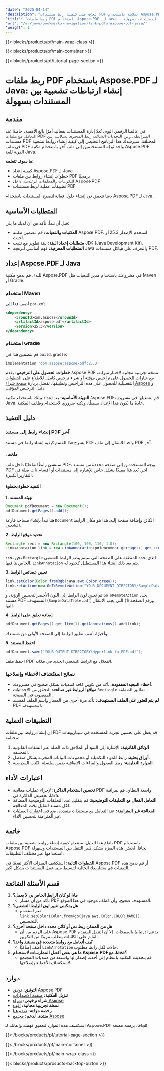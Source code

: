 ```yaml
---
"date": "2025-04-14"
"description": "تعرّف على كيفية ربط مستندات PDF بسلاسة باستخدام Aspose.PDF لجافا. يغطي هذا الدليل إعداد الروابط، وإنشائها برمجيًا، وتطبيقاتها العملية."
"title": "ربط ملفات PDF باستخدام Aspose.PDF لـ Java - إنشاء ارتباطات تشعبية بين المستندات بسهولة"
"url": "/ar/java/bookmarks-navigation/link-pdfs-aspose-pdf-java/"
"weight": 1
---
```


{{< blocks/products/pf/main-wrap-class >}}

{{< blocks/products/pf/main-container >}}

{{< blocks/products/pf/tutorial-page-section >}}
# ربط ملفات PDF باستخدام Aspose.PDF لـ Java: إنشاء ارتباطات تشعبية بين المستندات بسهولة

## مقدمة

في عالمنا الرقمي اليوم، تُعدّ إدارة المستندات بفعالية أمرًا بالغ الأهمية، خاصةً عند التعامل مع ملفات PDF المترابطة. ومن التحديات الشائعة ربط المحتوى بسلاسة بين مستندات PDF المختلفة. سيرشدك هذا البرنامج التعليمي إلى كيفية إنشاء روابط تشعبية في ملف PDF واحد تُوجّه المستخدمين إلى ملف آخر باستخدام مكتبة Aspose.PDF القوية للغة Java.

**ما سوف تتعلمه:**
- كيفية إعداد Aspose.PDF لـ Java
- خطوات إنشاء روابط بين ملفات PDF برمجيًا
- التكوينات والمعلمات الرئيسية داخل Aspose.PDF
- تطبيقات عملية لربط مستندات PDF

دعنا نتعمق في إنشاء حلول فعالة لتصفح المستندات باستخدام Aspose.PDF لـ Java.

## المتطلبات الأساسية
قبل أن نبدأ، تأكد من أن لديك ما يلي:

- **المكتبات والتبعيات:** قم بتضمين مكتبة Aspose.PDF. استخدم الإصدار 25.3 أو أحدث.
- **متطلبات إعداد البيئة:** بيئة تطوير مع تثبيت JDK (Java Development Kit).
- **المتطلبات المعرفية:** فهم أساسي لبرمجة Java والتعرف على هياكل مستندات PDF.

## إعداد Aspose.PDF لـ Java
للبدء، قم بدمج مكتبة Aspose.PDF في مشروعك باستخدام مدير التبعيات مثل Maven أو Gradle.

### استخدام Maven
أضف هذا إلى `pom.xml`:

```xml
<dependency>
    <groupId>com.aspose</groupId>
    <artifactId>aspose-pdf</artifactId>
    <version>25.3</version>
</dependency>
```

### استخدام Gradle
قم بتضمين هذا في `build.gradle`:

```gradle
implementation 'com.aspose:aspose-pdf:25.3'
```

**خطوات الحصول على الترخيص:** 
يقدم Aspose.PDF نسخة تجريبية مجانية لاختبار ميزاته، مع خيارات للحصول على تراخيص مؤقتة أو شراء ترخيص كامل. للاطلاع على الخطوات التفصيلية للحصول على هذه التراخيص وتطبيقها، تفضل بزيارة [صفحة شراء Aspose](https://purchase.aspose.com/buy) و [دليل الترخيص المؤقت](https://purchase.aspose.com/temporary-license/).

**التهيئة الأساسية:**
بعد إعداد بيئتك باستخدام مكتبة Aspose.PDF، قم بتشغيلها في مشروع Java. عادةً ما يكون هذا الإعداد بسيطًا، ولكنه ضروري لاستخدام وظائف المكتبة.

## دليل التنفيذ
### إنشاء رابط إلى مستند PDF آخر
يشرح هذا القسم كيفية إنشاء رابط في مستند PDF واحد للانتقال إلى ملف PDF آخر.

#### ملخص
سننشئ رابطًا تفاعليًا داخل ملف PDF، يوجه المستخدمين إلى صفحة محددة من مستند PDF آخر. يُعد هذا مفيدًا بشكل خاص للإشارة إلى مستندات أو أقسام ذات صلة في التقارير الكبيرة.

#### التنفيذ خطوة بخطوة
**1. تهيئة المستند**

```java
Document pdfDocument = new Document();
pdfDocument.getPages().add();
```

هنا نبدأ بإنشاء مساحة فارغة `Document` الكائن وإضافة صفحة إليه. هذا هو مكان الرابط التشعبي.

**2. تحديد موقع الرابط**

```java
Rectangle rect = new Rectangle(100, 100, 110, 110);
LinkAnnotation link = new LinkAnnotation(pdfDocument.getPages().get_Item(1), rect);
```

نحن نحدد `Rectangle` الذي يحدد المنطقة على الصفحة التي سيتم وضع الرابط التشعبي الخاص بنا فيها. `LinkAnnotation` يتم بعد ذلك إنشاء هذا المستطيل كحدود له.

**3. تعيين خصائص الرابط**

```java
link.setColor(Color.fromRgb(java.awt.Color.green));
link.setAction(new GoToRemoteAction("YOUR_DOCUMENT_DIRECTORY/SampleDataTable.pdf", 1));
```

تم تعيين لون الرابط إلى اللون الأخضر لتحسين الرؤية، و `GoToRemoteAction` يحدد مستند PDF المستهدف (`SampleDataTable.pdf`) ورقم الصفحة (1) التي يجب الانتقال إليها.

**4. إضافة تعليق على الرابط**

```java
pdfDocument.getPages().get_Item(1).getAnnotations().add(link);
```

وأخيرًا، أضف تعليق الرابط إلى الصفحة الأولى من مستندك.

**5. احفظ المستند**

```java
pdfDocument.save("YOUR_OUTPUT_DIRECTORY/Hyperlink_to_PDF.pdf");
```

احفظ ملف PDF المعدّل مع الرابط التشعبي الجديد في مكانه.

### نصائح استكشاف الأخطاء وإصلاحها
- **أخطاء التبعية المفقودة:** تأكد من تكوين كافة التبعيات بشكل صحيح في مشروعك.
- **مواقع الروابط غير صالحة:** التحقق من الإحداثيات `Rectangle` تطابق المنطقة المقصودة في الصفحة.
- **لم يتم العثور على الملف المستهدف:** تأكد مرة أخرى من المسار واسم الملف لمستند PDF المستهدف.

## التطبيقات العملية
إن إنشاء روابط بين ملفات PDF قد يعمل على تحسين تجربة المستخدم في سيناريوهات مختلفة:
1. **الوثائق القانونية:** الإشارة إلى البنود أو الملاحق ذات الصلة عبر الملفات القانونية المختلفة.
2. **أوراق بحثية:** رابط للمواد التكميلية أو مجموعات البيانات المخزنة بشكل منفصل.
3. **الموارد التعليمية:** ربط الفصول والقراءات الإضافية ضمن سلسلة الكتب المدرسية.

## اعتبارات الأداء
- **تحسين استخدام الذاكرة:** لإجراء عمليات معالجة PDF واسعة النطاق، قم بمراقبة تخصيص الذاكرة في Java.
- **التعامل الفعال مع التعليقات التوضيحية:** قم بتقليل عدد التعليقات التوضيحية المضافة لكل مستند لتقليل وقت المعالجة.
- **المعالجة غير المتزامنة:** عند التعامل مع مستندات متعددة، ضع في اعتبارك العمليات غير المتزامنة لتحسين الأداء.

## خاتمة
باتباع هذا الدليل، ستتعلم كيفية إنشاء روابط تشعبية بين ملفات PDF باستخدام Aspose.PDF لجافا. تُحسّن هذه الميزة بشكل كبير التنقل بين المستندات وسهولة استخدامها عبر مختلف التطبيقات. 

**الخطوات التالية:**
استكشف الميزات الأكثر تقدمًا في Aspose.PDF أو قم بدمج هذه التقنيات في مشاريعك الحالية لتبسيط سير عمل المستندات بشكل أكبر.

## قسم الأسئلة الشائعة
1. **ماذا لو كان الرابط الخاص بي لا يعمل؟**
   - تأكد من أن مسار PDF المستهدف صحيح، وأن الملف موجود في هذا الموقع.
2. **هل يمكنني تغيير لون الرابط التشعبي؟**
   - نعم استخدم `link.setColor(Color.fromRgb(java.awt.Color.COLOR_NAME));` للتخصيص.
3. **هل من الممكن ربط نص أو كائن محدد داخل صفحة أخرى؟**
   - على الرغم من أن Aspose.PDF يدعم الارتباط بالصفحات، إلا أن التنقل المتقدم القائم على الكائنات يتطلب مزيدًا من التكوين.
4. **كيف أتعامل مع روابط متعددة في مستند واحد؟**
   - أضف إضافيًا `LinkAnnotation` حالات لكل رابط مطلوب.
5. **ما هي بعض أفضل الممارسات لاستخدام Aspose.PDF مع Java؟**
   - قم بتحديث المكتبة بانتظام إلى أحدث إصدار لها واستفد من منتديات المجتمع لاستكشاف الأخطاء وإصلاحها.

## موارد
- **التوثيق:** [توثيق Aspose.PDF](https://reference.aspose.com/pdf/java/)
- **تنزيل المكتبة:** [صفحة الإصدارات](https://releases.aspose.com/pdf/java/)
- **شراء ترخيص:** [شراء Aspose](https://purchase.aspose.com/buy)
- **نسخة تجريبية مجانية:** [البدء](https://releases.aspose.com/pdf/java/)
- **رخصة مؤقتة:** [تقدم هنا](https://purchase.aspose.com/temporary-license/)
- **منتدى الدعم:** [مجتمع Aspose](https://forum.aspose.com/c/pdf/10)

استكشف هذه الموارد لتعميق فهمك وإتقانك لـ Aspose.PDF لجافا. برمجة ممتعة!

{{< /blocks/products/pf/tutorial-page-section >}}

{{< /blocks/products/pf/main-container >}}

{{< /blocks/products/pf/main-wrap-class >}}

{{< blocks/products/products-backtop-button >}}